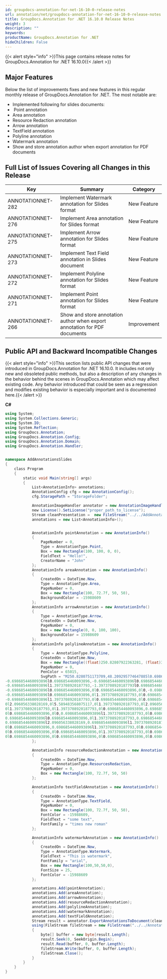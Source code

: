 ```yaml
---
id: groupdocs-annotation-for-net-16-10-0-release-notes
url: annotation/net/groupdocs-annotation-for-net-16-10-0-release-notes
title: GroupDocs.Annotation for .NET 16.10.0 Release Notes
weight: 3
description: ""
keywords: 
productName: GroupDocs.Annotation for .NET
hideChildren: False
---
```

{{< alert style="info" >}}This page contains release notes for GroupDocs.Annotation for .NET 16.10.0{{< /alert >}}

## Major Features

Below the list of improvements fixes and new features in this regular monthly release of GroupDocs.Annotation for .NET. The most notable are:

*   Implemented following for slides documents:
*    Point annotation
*   Area annotation
*   Resource Redaction annotation
*   Arrow annotation
*   TextField annotation
*   Polyline annotation
*   Watermark annotation
*   Show and store annotation author when export annotation for PDF documents

## Full List of Issues Covering all Changes in this Release

| Key | Summary | Category |
| --- | --- | --- |
| ANNOTATIONNET-282 | Implement Watermark annotation for Slides format | New Feature |
| ANNOTATIONNET-276 | Implement Area annotation for Slides format | New Feature |
| ANNOTATIONNET-275 | Implement Arrow annotation for Slides format | New Feature |
| ANNOTATIONNET-273 | Implement Text Field annotation in Slides document | New Feature |
| ANNOTATIONNET-272 | Implement Polyline annotation for Slides format | New Feature |
| ANNOTATIONNET-271 | Implement Point annotation for Slides format | New Feature |
| ANNOTATIONNET-266 | Show and store annotation author when export annotation for PDF documents | Improvement |

## Public API and Backward Incompatible Changes

{{< alert style="info" >}}This section lists public API changes that were introduced in GroupDocs.Annotation for .NET 16.10.0. It includes not only new and obsoleted public methods, but also a description of any changes in the behavior behind the scenes in GroupDocs.Annotation which may affect existing code. Any behavior introduced that could be seen as a regression and modifies existing behavior is especially important and is documented here.{{< /alert >}}

**C#**

```csharp
using System;
using System.Collections.Generic;
using System.IO;
using System.Reflection;
using GroupDocs.Annotation;
using GroupDocs.Annotation.Config;
using GroupDocs.Annotation.Domain;
using GroupDocs.Annotation.Handler;


namespace AddAnnotationsSlides
{
    class Program
    {
        static void Main(string[] args)
        {
            List<AnnotationInfo> annotations;
            AnnotationConfig cfg = new AnnotationConfig();
            cfg.StoragePath = "StorageFolder";

            AnnotationImageHandler annotator = new AnnotationImageHandler(cfg);
            new License().SetLicense("proper_path_to_license");
            Stream cleanPresentation =  new FileStream("../../AddAnnotationsSlides.TestData.testSlides.pptx", FileMode.Open,FileAccess.ReadWrite);
            annotations = new List<AnnotationInfo>();


            AnnotationInfo pointAnnotation = new AnnotationInfo()
            {
                PageNumber = 0,
                Type = AnnotationType.Point,
                Box = new Rectangle(100, 100, 0, 0),
                FieldText = "Hello!",
                CreatorName = "John"
            };
            AnnotationInfo areaAnnotation = new AnnotationInfo()
            {
                CreatedOn = DateTime.Now,
                Type = AnnotationType.Area,
                PageNumber = 0,
                Box = new Rectangle(100, 72.7f, 50, 50),
                BackgroundColor = -15988609
            };
            AnnotationInfo arrowAnnotation = new AnnotationInfo()
            {
                Type = AnnotationType.Arrow,
                CreatedOn = DateTime.Now,
                PageNumber = 0,
                Box = new Rectangle(0, 0, 100, 100),
                BackgroundColor = 15988609
            };
            AnnotationInfo polylineAnnotation = new AnnotationInfo()
            {
                Type = AnnotationType.Polyline,
                CreatedOn = DateTime.Now,
                Box = new Rectangle((float)250.82807922363281, (float)35.632957458496094, (float)102.70676422119141, (float)12.576337814331055),
                PageNumber = 0,
                PenColor = 65015,
                SvgPath = "M250.8280751173709,48.209295774647885l0.6986854460093896,0l0.6986854460093896,-1.3973708920187793l0.6986854460093896,0l0.6986854460093896,-1.3973708920187793l1.3973708920187793,
-0.6986854460093896l0.6986854460093896,-0.6986854460093896l0.6986854460093896,0l2.096056338028169,-1.3973708920187793l3.493427230046948,-1.3973708920187793l0.6986854460093896,
-0.6986854460093896l1.3973708920187793,-1.3973708920187793l0.6986854460093896,0l1.3973708920187793,-0.6986854460093896l0.6986854460093896,0l0.6986854460093896,
-0.6986854460093896l0.6986854460093896,0l0.6986854460093896,0l0,-0.6986854460093896l0.6986854460093896,0l0.6986854460093896,0l1.3973708920187793,0l0,
-0.6986854460093896l0.6986854460093896,0l1.3973708920187793,0l0.6986854460093896,0l1.3973708920187793,0l0.6986854460093896,0l2.096056338028169,
-0.6986854460093896l1.3973708920187793,0l0.6986854460093896,0l0.6986854460093896,0l1.3973708920187793,0l1.3973708920187793,0l1.3973708920187793,
0l2.096056338028169,0l5.589483568075117,0l1.3973708920187793,0l2.096056338028169,0l0.6986854460093896,0l1.3973708920187793,0l0.6986854460093896,
0l1.3973708920187793,0l1.3973708920187793,0l0.6986854460093896,0.6986854460093896l1.3973708920187793,0l2.096056338028169,1.3973708920187793l0.6986854460093896,
0l0.6986854460093896,0l0,0.6986854460093896l1.3973708920187793,0l0.6986854460093896,0.6986854460093896l1.3973708920187793,0.6986854460093896l0,
0.6986854460093896l0.6986854460093896,0l1.3973708920187793,0.6986854460093896l1.3973708920187793,0.6986854460093896l3.493427230046948,0.6986854460093896l1.3973708920187793,
0.6986854460093896l2.096056338028169,0.6986854460093896l1.3973708920187793,0.6986854460093896l1.3973708920187793,0l1.3973708920187793,0.6986854460093896l0.6986854460093896,
0l0.6986854460093896,0.6986854460093896l1.3973708920187793,0l0.6986854460093896,0l0.6986854460093896,0l2.7947417840375586,0l1.3973708920187793,0l0.6986854460093896,0l1.3973708920187793,
0l0.6986854460093896,0l0.6986854460093896,0l1.3973708920187793,0l0.6986854460093896,0l2.7947417840375586,0l0.6986854460093896,0l2.7947417840375586,0l1.3973708920187793,0l0.6986854460093896,
0l0.6986854460093896,0l0.6986854460093896,0l0.6986854460093896,0l0.6986854460093896,0l0.6986854460093896,0l0.6986854460093896,-0.6986854460093896l0.6986854460093896,0"
            };

            AnnotationInfo resourceRedactionAnnotation = new AnnotationInfo()
            {
                CreatedOn = DateTime.Now,
                Type = AnnotationType.ResourcesRedaction,
                PageNumber = 0,
                Box = new Rectangle(100, 72.7f, 50, 50)
            };

            AnnotationInfo textFieldAnnotation = new AnnotationInfo()
            {
                CreatedOn = DateTime.Now,
                Type = AnnotationType.TextField,
                PageNumber = 0,
                Box = new Rectangle(100, 72.7f, 50, 50),
                FontColor = -15988609,
                FieldText = "some text",
                FontFamily = "times new roman"
            };

            AnnotationInfo watermarkAnnotation = new AnnotationInfo()
            {
                CreatedOn = DateTime.Now,
                Type = AnnotationType.Watermark,
                FieldText = "This is watermark",
                FontFamily = "arial",
                Box = new Rectangle(100,50,50,0),
                FontSize = 25,
                FontColor = -15988609
            };

            annotations.Add(pointAnnotation);
            annotations.Add(areaAnnotation);
            annotations.Add(arrowAnnotation);
            annotations.Add(resourceRedactionAnnotation);
            annotations.Add(polylineAnnotation);
            annotations.Add(watermarkAnnotation);
            annotations.Add(textFieldAnnotation);
            Stream result = annotator.ExportAnnotationsToDocument(cleanPresentation, annotations, DocumentType.Slides);
            using(FileStream fileStream = new FileStream("../../Annotated.pptx", FileMode.Create))
            {
                byte[] buffer = new byte[result.Length];
                result.Seek(0, SeekOrigin.Begin);
                result.Read(buffer, 0, buffer.Length);
                fileStream.Write(buffer, 0, buffer.Length);
                fileStream.Close();
            }
        }
    }
}

```
